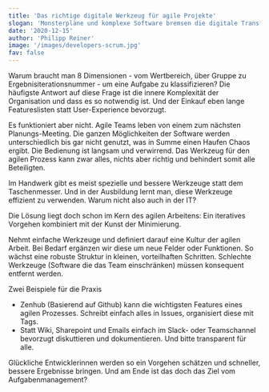 ```yaml
---
title: 'Das richtige digitale Werkzeug für agile Projekte'
slogan: 'Monsterpläne und komplexe Software bremsen die digitale Transformation. Wie organisieren wir also Aufgaben effizient und einfach?'
date: '2020-12-15'
author: 'Philipp Reiner'
image: '/images/developers-scrum.jpg'
fav: false
---
```


Warum braucht man 8 Dimensionen - vom Wertbereich, über Gruppe zu Ergebnisiterationsnummer - um eine Aufgabe zu klassifizieren? Die häufigste Antwort auf diese Frage ist die innere Komplexität der Organisation und dass es so notwendig ist. Und der Einkauf eben lange Featureslisten statt User-Experience bevorzugt.

Es funktioniert aber nicht. Agile Teams leben von einem zum nächsten Planungs-Meeting. Die ganzen Möglichkeiten der Software werden unterschiedlich bis gar nicht genutzt, was in Summe einen Haufen Chaos ergibt. Die Bedienung ist langsam und verwirrend. Das Werkzeug für den agilen Prozess kann zwar alles, nichts aber richtig und behindert somit alle Beteiligten.

Im Handwerk gibt es meist spezielle und bessere Werkzeuge statt dem Taschenmesser. Und in der Ausbildung lernt man, diese Werkzeuge effizient zu verwenden. Warum nicht also auch in der IT? 

Die Lösung liegt doch schon im Kern des agilen Arbeitens: Ein iteratives Vorgehen kombiniert mit der Kunst der Minimierung. 

Nehmt einfache Werkzeuge und definiert darauf eine Kultur der agilen Arbeit. Bei Bedarf ergänzen wir diese um neue Felder oder Funktionen. So wächst eine robuste Struktur in kleinen, vorteilhaften Schritten. Schlechte Werkzeuge (Software die das Team einschränken) müssen konsequent entfernt werden.

Zwei Beispiele für die Praxis
- Zenhub (Basierend auf Github) kann die wichtigsten Features eines agilen Prozesses. Schreibt einfach alles in Issues, organisiert diese mit Tags.
- Statt Wiki, Sharepoint und Emails einfach im Slack- oder Teamschannel bevorzugt diskuttieren und dokumentieren. Und bitte transparent für alle.

Glückliche Entwicklerinnen werden so ein Vorgehen schätzen und schneller, bessere Ergebnisse bringen. Und am Ende ist das doch das Ziel vom Aufgabenmanagement?